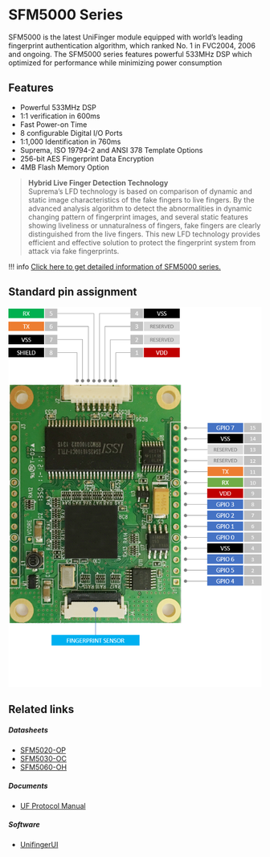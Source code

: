 # SFM5000 Series 
SFM5000 is the latest UniFinger module equipped with
world’s leading fingerprint authentication algorithm, which
ranked No. 1 in FVC2004, 2006 and ongoing. The SFM5000
series features powerful 533MHz DSP which optimized
for performance while minimizing power consumption

## Features
- Powerful 533MHz DSP
- 1:1 verification in 600ms
- Fast Power-on Time
- 8 configurable Digital I/O Ports
- 1:1,000 Identification in 760ms
- Suprema, ISO 19794-2 and ANSI 378 Template Options
- 256-bit AES Fingerprint Data Encryption
- 4MB Flash Memory Option  

> **Hybrid Live Finger Detection Technology**  
> Suprema’s LFD technology is based on comparison of dynamic and static image characteristics of the fake fingers to live fingers. By the advanced analysis algorithm to detect the abnormalities in dynamic changing pattern of fingerprint images, and several static features showing liveliness or unnaturalness of fingers, fake fingers are clearly distinguished from the live fingers. This new LFD technology provides efficient and effective solution to protect the fingerprint system from attack via fake fingerprints.

!!! info
	<a href="https://www.supremainc.com/embedded-modules/en/modules/sfm-5000.asp" target="_blank">Click here to get detailed information of SFM5000 series.</a>
	
## Standard pin assignment

![](/images/product/SFM5000.png)

## Related links
##### Datasheets
- [SFM5020-OP]()
- [SFM5030-OC]()
- [SFM5060-OH]()

##### Documents
- [UF Protocol Manual](../documents/UF_Protocol_Manual/)

##### Software
- [UnifingerUI](https://github.com/supremainc/sfm-unifingerui/releases)

